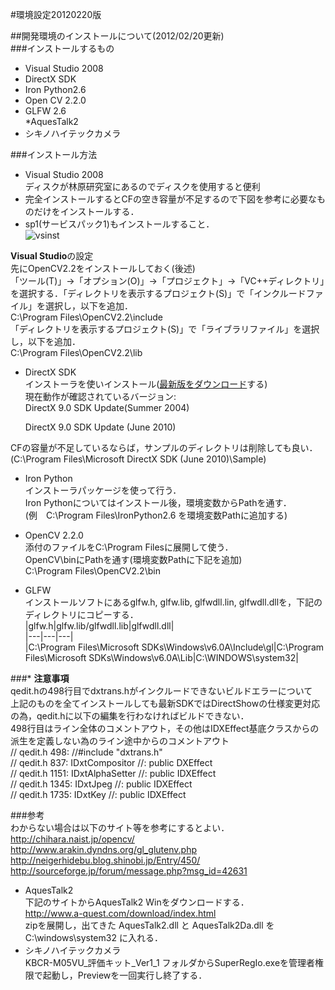 #環境設定20120220版  

##開発環境のインストールについて(2012/02/20更新)  
###インストールするもの  
* Visual Studio 2008  
* DirectX SDK  
* Iron Python2.6  
* Open CV 2.2.0  
* GLFW 2.6  
*AquesTalk2  
 * シキノハイテックカメラ  
 
###インストール方法  
* Visual Studio 2008  
ディスクが林原研究室にあるのでディスクを使用すると便利  
 * 完全インストールするとCFの空き容量が不足するので下図を参考に必要なものだけをインストールする．  
 * sp1(サービスパック1)もインストールすること．  
 ![vsinst](https://f.cloud.github.com/assets/6184223/2182601/b74ededa-9791-11e3-937d-fbdada1a8a42.png)  

**Visual Studio**の設定  
先にOpenCV2.2をインストールしておく(後述)  
「ツール(T)」→「オプション(O)」→「プロジェクト」→「VC++ディレクトリ」を選択する．「ディレクトリを表示するプロジェクト(S)」で「インクルードファイル」を選択し，以下を追加．  
    C:\Program Files\OpenCV2.2\include  
「ディレクトリを表示するプロジェクト(S)」で「ライブラリファイル」を選択し，以下を追加．  
    C:\Program Files\OpenCV2.2\lib  

* DirectX SDK  
インストーラを使いインストール([最新版をダウンロード](http://www.google.com/url?q=http%3A%2F%2Fmsdn.microsoft.com%2Fja-jp%2Fdirectx%2Faa937788&sa=D&sntz=1&usg=AFrqEzcEE4Mke8SwG2u5oh3qBeCgaMocKQ)する)  
現在動作が確認されているバージョン:  
   DirectX 9.0 SDK Update(Summer 2004)  
   
   DirectX 9.0 SDK Update (June 2010)  
   
CFの容量が不足しているならば，サンプルのディレクトリは削除しても良い．  
(C:\Program Files\Microsoft DirectX SDK (June 2010)\Sample)  

* Iron Python  
インストーラパッケージを使って行う．  
Iron Pythonについてはインストール後，環境変数からPathを通す．  
(例　C:\Program Files\IronPython2.6 を環境変数Pathに追加する)  

* OpenCV 2.2.0  
添付のファイルをC:\Program Filesに展開して使う．  
OpenCV\binにPathを通す(環境変数Pathに下記を追加)  
    C:\Program Files\OpenCV2.2\bin  

* GLFW  
インストールソフトにあるglfw.h, glfw.lib, glfwdll.lin, glfwdll.dllを，下記のディレクトリにコピーする．  
|glfw.h|glfw.lib/glfwdll.lib|glfwdll.dll|  
|---|---|---|  
|C:\Program Files\Microsoft SDKs\Windows\v6.0A\Include\gl|C:\Program Files\Microsoft SDKs\Windows\v6.0A\Lib|C:\WINDOWS\system32|  

###* **注意事項**  
qedit.hの498行目でdxtrans.hがインクルードできないビルドエラーについて  
上記のものを全てインストールしても最新SDKではDirectShowの仕様変更対応の為，qedit.hに以下の編集を行わなければビルドできない．  
498行目はライン全体のコメントアウト，その他はIDXEffect基底クラスからの派生を定義しない為のライン途中からのコメントアウト  
    // qedit.h  498: //#include "dxtrans.h"  
    // qedit.h  837: IDxtCompositor //: public DXEffect  
    // qedit.h 1151: IDxtAlphaSetter //: public IDXEffect  
    // qedit.h 1345: IDxtJpeg //: public IDXEffect  
    // qedit.h 1735: IDxtKey //: public IDXEffect  
    
###参考  
わからない場合は以下のサイト等を参考にするとよい．  
<http://chihara.naist.jp/opencv/>  
<http://www.arakin.dyndns.org/gl_glutenv.php>  
<http://neigerhidebu.blog.shinobi.jp/Entry/450/>  
<http://sourceforge.jp/forum/message.php?msg_id=42631>  

* AquesTalk2  
下記のサイトからAquesTalk2 Winをダウンロードする．  
<http://www.a-quest.com/download/index.html>  
zipを展開し，出てきた AquesTalk2.dll と AquesTalk2Da.dll を C:\windows\system32 に入れる．  
* シキノハイテックカメラ  
KBCR-M05VU_評価キット_Ver1_1 フォルダからSuperRegIo.exeを管理者権限で起動し，Previewを一回実行し終了する．  
